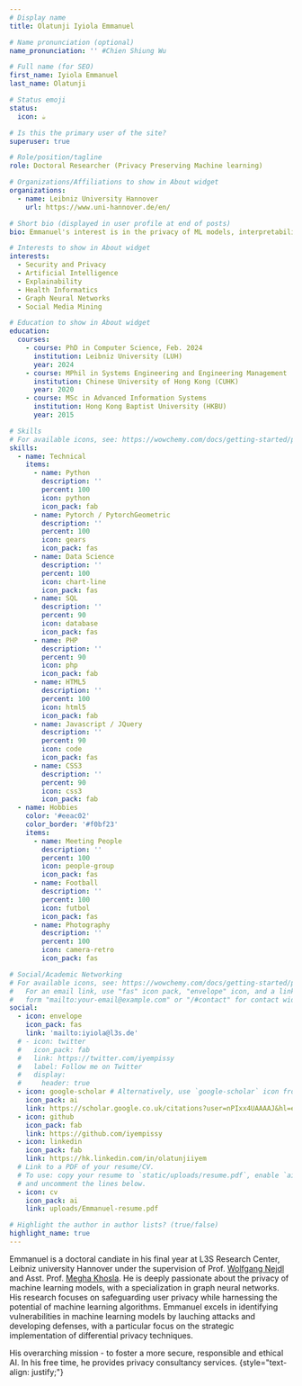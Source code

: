 ```yaml
---
# Display name
title: Olatunji Iyiola Emmanuel

# Name pronunciation (optional)
name_pronunciation: '' #Chien Shiung Wu

# Full name (for SEO)
first_name: Iyiola Emmanuel
last_name: Olatunji

# Status emoji
status:
  icon: ☕️

# Is this the primary user of the site?
superuser: true

# Role/position/tagline
role: Doctoral Researcher (Privacy Preserving Machine learning)

# Organizations/Affiliations to show in About widget
organizations:
  - name: Leibniz University Hannover
    url: https://www.uni-hannover.de/en/

# Short bio (displayed in user profile at end of posts)
bio: Emmanuel's interest is in the privacy of ML models, interpretability and fairness

# Interests to show in About widget
interests:
  - Security and Privacy
  - Artificial Intelligence
  - Explainability
  - Health Informatics
  - Graph Neural Networks
  - Social Media Mining

# Education to show in About widget
education:
  courses:
    - course: PhD in Computer Science, Feb. 2024
      institution: Leibniz University (LUH)
      year: 2024
    - course: MPhil in Systems Engineering and Engineering Management
      institution: Chinese University of Hong Kong (CUHK)
      year: 2020
    - course: MSc in Advanced Information Systems
      institution: Hong Kong Baptist University (HKBU)
      year: 2015

# Skills
# For available icons, see: https://wowchemy.com/docs/getting-started/page-builder/#icons
skills:
  - name: Technical
    items:
      - name: Python
        description: ''
        percent: 100
        icon: python
        icon_pack: fab
      - name: Pytorch / PytorchGeometric
        description: ''
        percent: 100
        icon: gears
        icon_pack: fas
      - name: Data Science
        description: ''
        percent: 100
        icon: chart-line
        icon_pack: fas
      - name: SQL
        description: ''
        percent: 90
        icon: database
        icon_pack: fas
      - name: PHP
        description: ''
        percent: 90
        icon: php
        icon_pack: fab
      - name: HTML5
        description: ''
        percent: 100
        icon: html5
        icon_pack: fab
      - name: Javascript / JQuery
        description: ''
        percent: 90
        icon: code
        icon_pack: fas
      - name: CSS3
        description: ''
        percent: 90
        icon: css3
        icon_pack: fab
  - name: Hobbies
    color: '#eeac02'
    color_border: '#f0bf23'
    items:
      - name: Meeting People
        description: ''
        percent: 100
        icon: people-group
        icon_pack: fas
      - name: Football
        description: ''
        percent: 100
        icon: futbol
        icon_pack: fas
      - name: Photography
        description: ''
        percent: 100
        icon: camera-retro
        icon_pack: fas

# Social/Academic Networking
# For available icons, see: https://wowchemy.com/docs/getting-started/page-builder/#icons
#   For an email link, use "fas" icon pack, "envelope" icon, and a link in the
#   form "mailto:your-email@example.com" or "/#contact" for contact widget.
social:
  - icon: envelope
    icon_pack: fas
    link: 'mailto:iyiola@l3s.de'
  # - icon: twitter
  #   icon_pack: fab
  #   link: https://twitter.com/iyempissy
  #   label: Follow me on Twitter
  #   display:
  #     header: true
  - icon: google-scholar # Alternatively, use `google-scholar` icon from `ai` icon pack
    icon_pack: ai
    link: https://scholar.google.co.uk/citations?user=nPIxx4UAAAAJ&hl=en
  - icon: github
    icon_pack: fab
    link: https://github.com/iyempissy
  - icon: linkedin
    icon_pack: fab
    link: https://hk.linkedin.com/in/olatunjiiyem
  # Link to a PDF of your resume/CV.
  # To use: copy your resume to `static/uploads/resume.pdf`, enable `ai` icons in `params.yaml`,
  # and uncomment the lines below.
  - icon: cv
    icon_pack: ai
    link: uploads/Emmanuel-resume.pdf

# Highlight the author in author lists? (true/false)
highlight_name: true
---
```


Emmanuel is a doctoral candiate in his final year at L3S Research Center, Leibniz university Hannover under the supervision of Prof. [Wolfgang Nejdl](https://www.kbs.uni-hannover.de/~nejdl/) and Asst. Prof. [Megha Khosla](https://khosla.github.io/). He is deeply passionate about the privacy of machine learning models, with a specialization in graph neural networks. His research focuses on safeguarding user privacy while harnessing the potential of machine learning algorithms. Emmanuel excels in identifying vulnerabilities in machine learning models by lauching attacks and developing defenses, with a particular focus on the strategic implementation of differential privacy techniques. 

His overarching mission - to foster a more secure, responsible and ethical AI. In his free time, he provides privacy consultancy services.
{style="text-align: justify;"}
